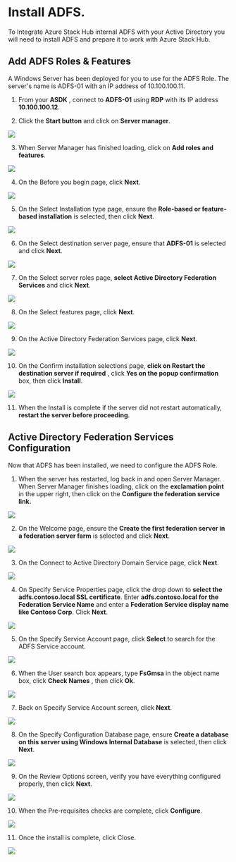 # Install ADFS.

To Integrate Azure Stack Hub internal ADFS with your Active Directory you will need to install ADFS and prepare it to work with Azure Stack Hub.

## Add ADFS Roles & Features

A Windows Server has been deployed for you to use for the ADFS Role. The server's name is ADFS-01 with an IP address of 10.100.100.11.

1. From your **ASDK** , connect to **ADFS-01** using **RDP** with its IP address **10.100.100.12**.

2. Click the **Start button** and click on **Server manager**.

![](images/image1.png)

3. When Server Manager has finished loading, click on **Add roles and features**.

![](images/image2.png)

4. On the Before you begin page, click **Next**.

![](images/image3.png)

5. On the Select Installation type page, ensure the **Role-based or feature-based installation** is selected, then click **Next**.

![](images/image4.png)

6. On the Select destination server page, ensure that **ADFS-01** is selected and click **Next**.

![](images/image5.png)

7. On the Select server roles page, **select Active Directory Federation Services** and click **Next**.

![](images/image6.png)

8. On the Select features page, click **Next**.

![](images/image7.png)

9. On the Active Directory Federation Services page, click **Next**.

![](images/image8.png)

10. On the Confirm installation selections page, **click on Restart the destination server if required** , click **Yes on the popup confirmation** box, then click **Install**.

![](images/image9.png)

11. When the Install is complete if the server did not restart automatically, **restart the server before proceeding**.


## Active Directory Federation Services Configuration

Now that ADFS has been installed, we need to configure the ADFS Role.

1. When the server has restarted, log back in and open Server Manager. When Server Manager finishes loading, click on the **exclamation point** in the upper right, then click on the **Configure the federation service link.**

![](images/image10.png)

2. On the Welcome page, ensure the **Create the first federation server in a federation server farm** is selected and click **Next**.

![](images/image11.png)

3. On the Connect to Active Directory Domain Service page, click **Next**.

![](images/image12.png)

4. On Specify Service Properties page, click the drop down to **select the adfs.contoso.local SSL certificate**. Enter **adfs.contoso.local for the Federation Service Name** and enter a **Federation Service display name like Contoso Corp**. Click **Next**.

![](images/image13.png)

5. On the Specify Service Account page, click **Select** to search for the ADFS Service account.

![](images/image14.png)

6. When the User search box appears, type **FsGmsa** in the object name box, click **Check Names** , then click **Ok**.

![](images/image15.png)

7. Back on Specify Service Account screen, click **Next**.

![](images/image16.png)

8. On the Specify Configuration Database page, ensure **Create a database on this server using Windows Internal Database** is selected, then click **Next**.

![](images/image17.png)

9. On the Review Options screen, verify you have everything configured properly, then click **Next**.

![](images/image18.png)

10. When the Pre-requisites checks are complete, click **Configure**.

![](images/image19.png)

11. Once the install is complete, click Close.

![](images/image20.png)
